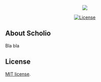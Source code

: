 <p align="center">
<img src="https://github.com/schol-io/scholio/blob/master/public/new/img/logo.png">
</p>

<p align="center">
<a href="https://packagist.org/packages/laravel/framework"><img src="https://poser.pugx.org/laravel/framework/license.svg" alt="License"></a>
</p>

## About Scholio

Bla bla

## License

[MIT license](http://opensource.org/licenses/MIT).
